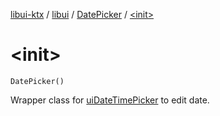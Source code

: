 [libui-ktx](../../index.md) / [libui](../index.md) / [DatePicker](index.md) / [&lt;init&gt;](./-init-.md)

# &lt;init&gt;

`DatePicker()`

Wrapper class for [uiDateTimePicker](../ui-date-time-picker.md) to edit date.

